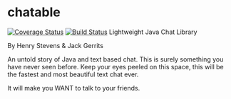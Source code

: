# chatable
[![Coverage Status](https://coveralls.io/repos/HenryStevens/chatable/badge.svg)](https://coveralls.io/r/HenryStevens/chatable)
[![Build Status](https://travis-ci.org/HenryStevens/chatable.svg?branch=master)](https://travis-ci.org/HenryStevens/chatable)
Lightweight Java Chat Library

By Henry Stevens & Jack Gerrits

An untold story of Java and text based chat. This is surely something you have never seen before.
Keep your eyes peeled on this space, this will be the fastest and most beautiful text chat ever.

It will make you WANT to talk to your friends.